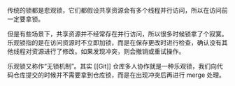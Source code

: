 传统的锁都是悲观锁，它们都假设共享资源会有多个线程并行访问，所以在访问前一定要拿锁。

但是有些场景下，共享资源并不经常存在并行访问，所以很多时候锁拿了个寂寞。乐观锁指的是在访问资源时不立即加锁，而是在保存更改时进行检查，确认没有其他线程对资源进行了修改。如果发现冲突，则会撤销或重试操作。

乐观锁又称作“无锁机制”。其实 [[Git]] 仓库多人协作就是一种乐观锁，我们向代码仓库提交的时候并不需要拿到仓库锁，而是在出现冲突后再进行 merge 处理。
